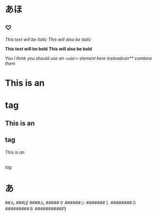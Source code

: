 # あほ
## ♡
*This text will be italic*
_This will also be italic_

**This text will be bold**
__This will also be bold__

_You *I think you should use an
`<addr>` element here instead*can** combine them_

# This is an <h1> tag
## This is an <h2> tag
###### This is an <h6> tag
# あ
##ん
###ぱ
####ん
#####マ
######ン
#######１
########０
#########８
##########円
